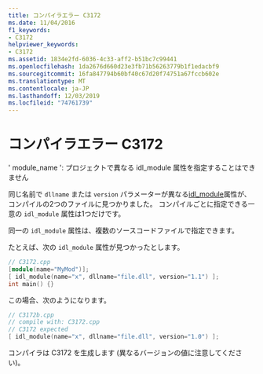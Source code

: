 ```yaml
---
title: コンパイラエラー C3172
ms.date: 11/04/2016
f1_keywords:
- C3172
helpviewer_keywords:
- C3172
ms.assetid: 1834e2fd-6036-4c33-aff2-b51bc7c99441
ms.openlocfilehash: 1da2676d660d23e3fb71b56263779b1f1edacbf9
ms.sourcegitcommit: 16fa847794b60bf40c67d20f74751a67fccb602e
ms.translationtype: MT
ms.contentlocale: ja-JP
ms.lasthandoff: 12/03/2019
ms.locfileid: "74761739"
---
```

# <a name="compiler-error-c3172"></a>コンパイラエラー C3172

' module_name ': プロジェクトで異なる idl_module 属性を指定することはできません

同じ名前で `dllname` または `version` パラメーターが異なる[idl_module](../../windows/idl-module.md)属性が、コンパイルの2つのファイルに見つかりました。 コンパイルごとに指定できる一意の `idl_module` 属性は1つだけです。

同一の `idl_module` 属性は、複数のソースコードファイルで指定できます。

たとえば、次の `idl_module` 属性が見つかったとします。

```cpp
// C3172.cpp
[module(name="MyMod")];
[ idl_module(name="x", dllname="file.dll", version="1.1") ];
int main() {}
```

この場合、次のようになります。

```cpp
// C3172b.cpp
// compile with: C3172.cpp
// C3172 expected
[ idl_module(name="x", dllname="file.dll", version="1.0") ];
```

コンパイラは C3172 を生成します (異なるバージョンの値に注意してください)。
